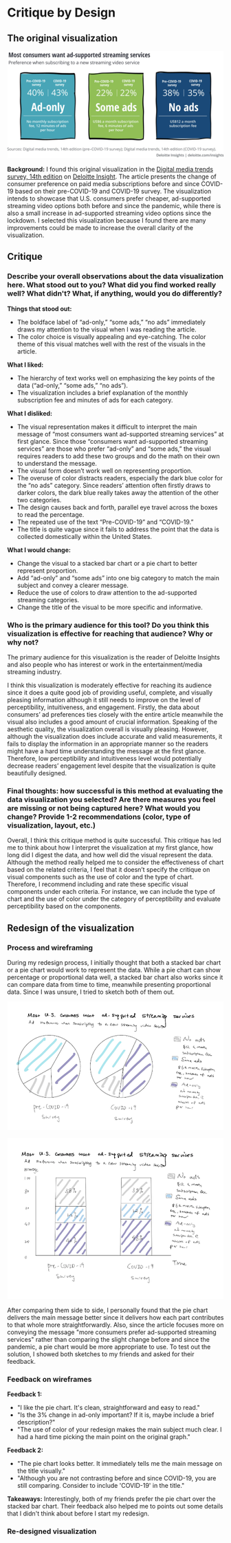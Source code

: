 # Critique by Design

## The original visualization

![1](1.png)

**Background:**
I found this original visualization in the [Digital media trends survey, 14th edition](https://www2.deloitte.com/us/en/insights/industry/technology/digital-media-trends-consumption-habits-survey/summary.html) on [Deloitte Insight](https://www2.deloitte.com/us/en/insights.html). The article presents the change of consumer preference on paid media subscriptions before and since COVID-19 based on their pre-COVID-19 and COVID-19 survey. The visualization intends to showcase that U.S. consumers prefer cheaper, ad-supported streaming video options both before and since the pandemic, while there is also a small increase in ad-supported streaming video options since the lockdown. I selected this visualization because I found there are many improvements could be made to increase the overall clarity of the visualization. 

## Critique

### Describe your overall observations about the data visualization here. What stood out to you? What did you find worked really well? What didn't? What, if anything, would you do differently?

**Things that stood out:**
- The boldface label of “ad-only,” “some ads,” “no ads” immediately draws my attention to the visual when I was reading the article.
- The color choice is visually appealing and eye-catching. The color theme of this visual matches well with the rest of the visuals in the article. 

**What I liked:**
- The hierarchy of text works well on emphasizing the key points of the data (“ad-only,” “some ads,” “no ads”).
- The visualization includes a brief explanation of the monthly subscription fee and minutes of ads for each category.

**What I disliked:**
- The visual representation makes it difficult to interpret the main message of “most consumers want ad-supported streaming services” at first glance. Since those “consumers want ad-supported streaming services” are those who prefer “ad-only” and “some ads,” the visual requires readers to add these two groups and do the math on their own to understand the message.
- The visual form doesn’t work well on representing proportion.
- The overuse of color distracts readers, especially the dark blue color for the “no ads” category. Since readers’ attention often firstly draws to darker colors, the dark blue really takes away the attention of the other two categories. 
- The design causes back and forth, parallel eye travel across the boxes to read the percentage.
- The repeated use of the text “Pre-COVID-19” and “COVID-19.”
- The title is quite vague since it fails to address the point that the data is collected domestically within the United States.

**What I would change:**
- Change the visual to a stacked bar chart or a pie chart to better represent proportion.
- Add “ad-only” and “some ads” into one big category to match the main subject and convey a clearer message.
- Reduce the use of colors to draw attention to the ad-supported streaming categories.
- Change the title of the visual to be more specific and informative.

### Who is the primary audience for this tool? Do you think this visualization is effective for reaching that audience? Why or why not?

The primary audience for this visualization is the reader of Deloitte Insights and also people who has interest or work in the entertainment/media streaming industry.

I think this visualization is moderately effective for reaching its audience since it does a quite good job of providing useful, complete, and visually pleasing information although it still needs to improve on the level of perceptibility, intuitiveness, and engagement. Firstly, the data about consumers’ ad preferences ties closely with the entire article meanwhile the visual also includes a good amount of crucial information. Speaking of the aesthetic quality, the visualization overall is visually pleasing. However, although the visualization does include accurate and valid measurements, it fails to display the information in an appropriate manner so the readers might have a hard time understanding the message at the first glance. Therefore, low perceptibility and intuitiveness level would potentially decrease readers’ engagement level despite that the visualization is quite beautifully designed.

### Final thoughts: how successful is this method at evaluating the data visualization you selected? Are there measures you feel are missing or not being captured here? What would you change? Provide 1-2 recommendations (color, type of visualization, layout, etc.)

Overall, I think this critique method is quite successful. This critique has led me to think about how I interpret the visualization at my first glance, how long did I digest the data, and how well did the visual represent the data. Although the method really helped me to consider the effectiveness of chart based on the related criteria, I feel that it doesn’t specify the critique on visual components such as the use of color and the type of chart. Therefore, I recommend including and rate these specific visual components under each criteria. For instance, we can include the type of chart and the use of color under the category of perceptibility and evaluate perceptibility based on the components.

## Redesign of the visualization

### Process and wireframing

During my redesign process, I initially thought that both a stacked bar chart or a pie chart would work to represent the data. While a pie chart can show percentage or proportional data well, a stacked bar chart also works since it can compare data from time to time, meanwhile presenting proportional data. Since I was unsure, I tried to sketch both of them out. 

![digitalmediatrend-sketch2](digitalmediatrend-sketch2.png)

![digitalmediatrend-sketch](digitalmediatrend-sketch.png)

After comparing them side to side, I personally found that the pie chart delivers the main message better since it delivers how each part contributes to that whole more straightforwardly. Also, since the article focuses more on conveying the message "more consumers prefer ad-supported streaming services" rather than comparing the slight change before and since the pandemic, a pie chart would be more appropriate to use. To test out the solution, I showed both sketches to my friends and asked for their feedback.

### Feedback on wireframes

**Feedback 1:**
- "I like the pie chart. It's clean, straightforward and easy to read."
- "Is the 3% change in ad-only important? If it is, maybe include a brief description?"
- "The use of color of your redesign makes the main subject much clear. I had a hard time picking the main point on the original graph."

**Feedback 2:**
- "The pie chart looks better. It immediately tells me the main message on the title visually."
- "Although you are not contrasting before and since COVID-19, you are still comparing. Consider to include 'COVID-19' in the title."

**Takeaways:**
Interestingly, both of my friends prefer the pie chart over the stacked bar chart. Their feedback also helped me to points out some details that I didn't think about before I start my redesign. 

### Re-designed visualization

